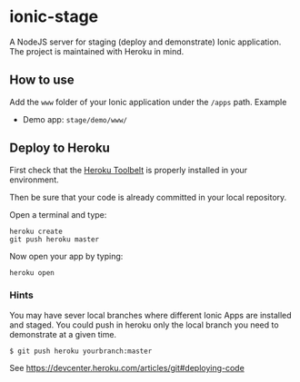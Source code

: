 # ionic-stage
A NodeJS server for staging (deploy and demonstrate) Ionic application. The project is maintained with Heroku in mind.

## How to use
Add the `www` folder of your Ionic application under the `/apps` path. Example

* Demo app: `stage/demo/www/`

## Deploy to Heroku
First check that the [Heroku Toolbelt](https://toolbelt.heroku.com/) is properly installed in your environment.

Then be sure that your code is already committed in your local repository.

Open a terminal and type:

```
heroku create
git push heroku master
```

Now open your app by typing:

```
heroku open
```
### Hints
You may have sever local branches where different Ionic Apps are installed and staged. You could push in heroku only the local branch you need to demonstrate at a given time.

```
$ git push heroku yourbranch:master
```

See https://devcenter.heroku.com/articles/git#deploying-code
